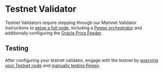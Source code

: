 # Testnet Validator

Testnet Validators require stepping through our Mainnet Validator instructions to [setup a full node](mainnet-validator.md), including a [Peggo orchestrator](/overview/umee-gravity-bridge/peggo.md) and additionally configuring the [Oracle Price Feeder](/validators/mainnet-validator.html#price-feeder-calypso-v3).

## Testing

After configuring your testnet validator, engage with the testnet by [querying your Testnet node](/developers/querying.md) and [manually testing Peggo](https://github.com/umee-network/peggo/blob/main/test/manual-test-peggo.md).
